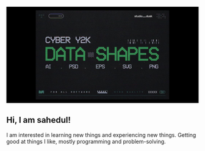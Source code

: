 ![Header](./Untitled_design.png)
## Hi, I am sahedul! 

I am interested in learning new things and experiencing new things. Getting good at things I like, mostly programming and problem-solving.


